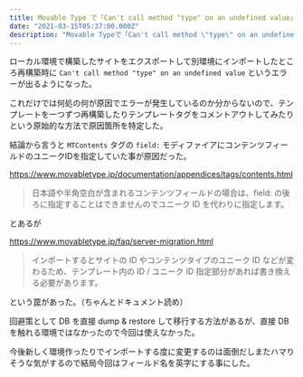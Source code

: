 ```yaml
---
title: Movable Type で「Can't call method "type" on an undefined value」エラーが発生した時の対処
date: "2021-03-15T05:37:00.000Z"
description: "Movable Typeで「Can't call method \"type\" on an undefined value」というエラーが出る原因（の一つ）"
---
```


ローカル環境で構築したサイトをエクスポートして別環境にインポートしたところ再構築時に `Can't call method "type" on an undefined value` というエラーが出るようになった。

これだけでは何処の何が原因でエラーが発生しているのか分からないので、テンプレートを一つずつ再構築したりテンプレートタグをコメントアウトしてみたりという原始的な方法で原因箇所を特定した。

結論から言うと `MTContents` タグの `field:` モディファイアにコンテンツフィールドのユニークIDを指定していた事が原因だった。

https://www.movabletype.jp/documentation/appendices/tags/contents.html
> 日本語や半角空白が含まれるコンテンツフィールドの場合は、field: の後ろに指定することはできませんのでユニーク ID を代わりに指定します。

とあるが

https://www.movabletype.jp/faq/server-migration.html
>インポートするとサイトの ID やコンテンツタイプのユニーク ID などが変わるため、テンプレート内の ID / ユニーク ID 指定部分があれば書き換える必要があります。

という罠があった。（ちゃんとドキュメント読め）

回避策として DB を直接 dump & restore して移行する方法があるが、直接 DB を触れる環境ではなかったので今回は使えなかった。

今後新しく環境作ったりでインポートする度に変更するのは面倒だしまたハマりそうな気がするので結局今回はフィールド名を英字にする事にした。

